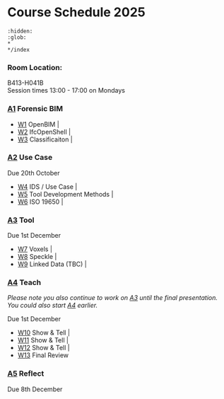 # Course Schedule  2025

```{toctree}
:hidden:
:glob:
*
*/index
```

### Room Location: 
B413-H041B<br>
Session times 13:00 - 17:00 on Mondays

### [A1] Forensic BIM
<!-- Due 29th September -->

* [W1] OpenBIM  |
* [W2] IfcOpenShell |
* [W3] Classificaiton |

### [A2] Use Case
Due 20th October

* [W4] IDS / Use Case |
* [W5] Tool Development Methods |
* [W6] ISO 19650 |

### [A3] Tool
Due 1st December

* [W7] Voxels  |
* [W8] Speckle |
* [W9] Linked Data (TBC) |

### [A4] Teach
_Please note you also continue to work on [A3] until the final presentation. You could also start [A4] earlier._

Due 1st December

* [W10] Show & Tell |
* [W11] Show & Tell |
* [W12] Show & Tell |
* [W13] Final Review

### [A5] Reflect
Due 8th December


<!-- LINKS -->
[A1]: /Assignments/A1
[A2]: /Assignments/A2
[A3]: /Assignments/A3
[A4]: /Assignments/A4
[A5]: /Assignments/A5
[BIM]: /Concepts/BIM
[(Open)BIM]: /Concepts/OpenBIM
[entities]: /Concepts/Entities
[properties]: /Concepts/Properties

[W1]: /Schedule/01
[W2]: /Schedule/02
[W3]: /Schedule/03
[W4]: /Schedule/04
[W5]: /Schedule/05
[W6]: /Schedule/06
[W7]: /Schedule/07
[W8]: /Schedule/08
[W9]: /Schedule/09
[W10]: /Schedule/10
[W11]: /Schedule/11
[W12]: /Schedule/12
[W13]: /Schedule/13
